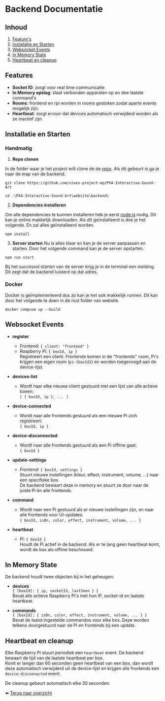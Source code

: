# Backend Documentatie

## Inhoud

1. [Feature's](#features)
2. [Installatie en Starten](#installatie-en-starten)
3. [Websocket Events](#websocket-events)
4. [In Memory State](#in-memory-state)
5. [Heartbeat en cleanup](#heartbeat-en-cleanup)

## Features

- **Socket IO**: zorgt voor real time communicatie
- **In Memory opslag**: slaat verbonden apparaten op en dee laatste command's
- **Rooms**: frontend en rpi worden in rooms gestoken zodat aparte events mogelijk zijn.
- **Heartbeat**: zorgt ervoor dat devices automatisch verwijderd worden als ze inactief zijn.

## Installatie en Starten

### Handmatig

1. **Repo clonen**

In de folder waar je het project wilt clone de de [repo](https://github.com/vives-project-xp/PX4-Interactive-Sound-Art). Als dit gebeurt is ga je naar de map van de backend.

```
git clone https://github.com/vives-project-xp/PX4-Interactive-Sound-Art

cd .\PX4-Interactive-Sound-Art\website\backend\
```

2. **Dependencies installeren**

Om alle dependencies te kunnen installeren heb je eerst [node.js](https://nodejs.org/en/download) nodig. Dit kan je online makkelijk downloaden. Als dit geïnstalleerd is doe je het volgende. En zal alles geïnstalleerd worden.

```
npm install
```

3. **Server starten**
Nu is alles klaar en kan je de server aanpassen en starten. Door het volgende command kan je de server opstarten.

```
npm run start
```

Bij het succesvol starten van de server krijg je in de terminal een melding. Dit zegt dat de backend luisterd op dat adres.

### Docker

Docker is geïmplementeerd dus zo kan je het ook makkelijk runnen. Dit kan door het volgende te doen in de root folder van website.

```
docker compuse up --build
```

## Websocket Events

- **register**  
  - *Frontend*: `{ client: "frontend" }`  
  - *Raspberry Pi*: `{ boxId, ip }`  
  Registreert een client. Frontends komen in de "frontends" room, Pi's krijgen een eigen room (`pi-{boxId}`) en worden toegevoegd aan de device-lijst.

- **devices-list**  
  - Wordt naar elke nieuwe client gestuurd met een lijst van alle actieve boxen:  
    `[ { boxId, ip }, ... ]`

- **device-connected**  
  - Wordt naar alle frontends gestuurd als een nieuwe Pi zich registreert:  
    `{ boxId, ip }`

- **device-disconnected**  
  - Wordt naar alle frontends gestuurd als een Pi offline gaat:  
    `{ boxId }`

- **update-settings**  
  - *Frontend*: `{ boxId, settings }`  
  Stuurt nieuwe instellingen (kleur, effect, instrument, volume, ...) naar een specifieke box.  
  De backend bewaart deze in memory en stuurt ze door naar de juiste Pi én alle frontends.

- **command**  
  - Wordt naar een Pi gestuurd als er nieuwe instellingen zijn, en naar alle frontends voor UI-updates:  
    `{ boxId, isOn, color, effect, instrument, volume, ... }`

- **heartbeat**  
  - *Pi*: `{ boxId }`  
  Houdt de Pi actief in de backend. Als er te lang geen heartbeat komt, wordt de box als offline beschouwd.

## In Memory State

De backend houdt twee objecten bij in het geheugen:

- **devices**  
  `{ [boxId]: { ip, socketId, lastSeen } }`  
  Bevat alle actieve Raspberry Pi's met hun IP, socket-id en laatste heartbeat.

- **commands**  
  `{ [boxId]: { isOn, color, effect, instrument, volume, ... } }`  
  Bevat de laatst ingestelde commandos voor elke box. Deze worden telkens doorgestuurd naar de Pi en frontends bij een update.


## Heartbeat en cleanup

Elke Raspberry Pi stuurt periodiek een `heartbeat` event. De backend bewaart de tijd van de laatste heartbeat per box.  
Komt er langer dan 60 seconden geen heartbeat van een box, dan wordt deze automatisch verwijderd uit de device-lijst en krijgen alle frontends een `device-disconnected` event.

De cleanup gebeurt automatisch elke 30 seconden.

⬅️ [Terug naar overzicht](../README.md#specificaties)